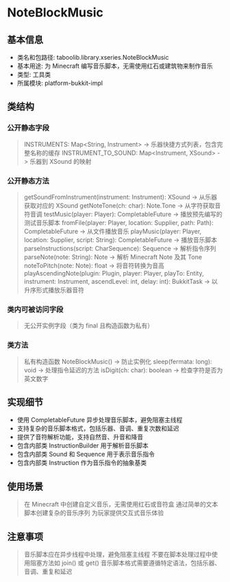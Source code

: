 # NoteBlockMusic

## 基本信息
- 类名和包路径: taboolib.library.xseries.NoteBlockMusic
- 基本用途: 为 Minecraft 编写音乐脚本，无需使用红石或建筑物来制作音乐
- 类型: 工具类
- 所属模块: platform-bukkit-impl

## 类结构

### 公开静态字段
> INSTRUMENTS: Map<String, Instrument> -> 乐器快捷方式列表，包含完整名称的缓存
> INSTRUMENT_TO_SOUND: Map<Instrument, XSound> -> 乐器到 XSound 的映射

### 公开静态方法
> getSoundFromInstrument(instrument: Instrument): XSound -> 从乐器获取对应的 XSound
> getNoteTone(ch: char): Note.Tone -> 从字符获取音符音调
> testMusic(player: Player): CompletableFuture<Void> -> 播放预先编写的测试音乐脚本
> fromFile(player: Player, location: Supplier<Location>, path: Path): CompletableFuture<Void> -> 从文件播放音乐
> playMusic(player: Player, location: Supplier<Location>, script: String): CompletableFuture<Void> -> 播放音乐脚本
> parseInstructions(script: CharSequence): Sequence -> 解析指令序列
> parseNote(note: String): Note -> 解析 Minecraft Note 及其 Tone
> noteToPitch(note: Note): float -> 将音符转换为音高
> playAscendingNote(plugin: Plugin, player: Player, playTo: Entity, instrument: Instrument, ascendLevel: int, delay: int): BukkitTask -> 以升序形式播放乐器音符

### 类内可被访问字段
> 无公开实例字段（类为 final 且构造函数为私有）

### 类方法
> 私有构造函数 NoteBlockMusic() -> 防止实例化
> sleep(fermata: long): void -> 处理指令延迟的方法
> isDigit(ch: char): boolean -> 检查字符是否为英文数字

## 实现细节
- 使用 CompletableFuture 异步处理音乐脚本，避免阻塞主线程
- 支持复杂的音乐脚本格式，包括乐器、音调、重复次数和延迟
- 提供了音符解析功能，支持自然音、升音和降音
- 包含内部类 InstructionBuilder 用于解析音乐脚本
- 包含内部类 Sound 和 Sequence 用于表示音乐指令
- 包含内部类 Instruction 作为音乐指令的抽象基类

## 使用场景
> 在 Minecraft 中创建自定义音乐，无需使用红石或音符盒
> 通过简单的文本脚本创建复杂的音乐序列
> 为玩家提供交互式音乐体验

## 注意事项
> 音乐脚本应在异步线程中处理，避免阻塞主线程
> 不要在脚本处理过程中使用阻塞方法如 join() 或 get()
> 音乐脚本格式需要遵循特定语法，包括乐器、音调、重复和延迟
